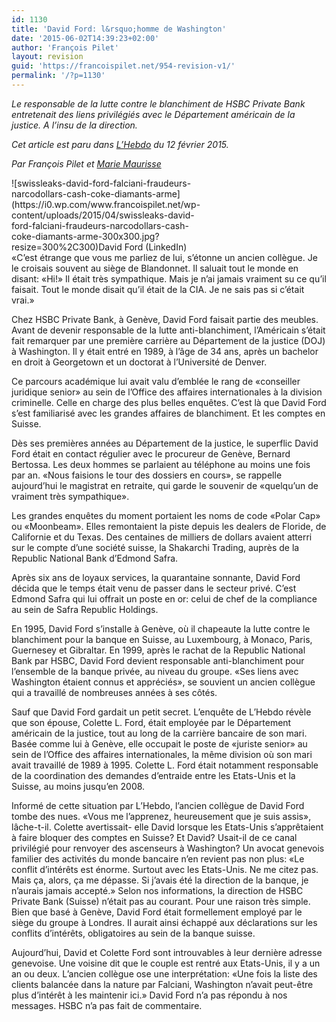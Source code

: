 ```yaml
---
id: 1130
title: 'David Ford: l&rsquo;homme de Washington'
date: '2015-06-02T14:39:23+02:00'
author: 'François Pilet'
layout: revision
guid: 'https://francoispilet.net/954-revision-v1/'
permalink: '/?p=1130'
---
```


*Le responsable de la lutte contre le blanchiment de HSBC Private Bank entretenait des liens privilégiés avec le Département américain de la justice. A l’insu de la direction.*

*Cet article est paru dans [L’Hebdo](http://www.hebdo.ch/hebdo/cadrages/detail/swissleaks-david-ford-falciani-fraudeurs-narcodollars-cash-coke-diamants-arme) du 12 février 2015.*

*Par François Pilet et [Marie Maurisse](http://mariemaurisse.net/)*

<div class="wp-caption alignleft" id="attachment_955" style="width: 310px">![swissleaks-david-ford-falciani-fraudeurs-narcodollars-cash-coke-diamants-arme](https://i0.wp.com/www.francoispilet.net/wp-content/uploads/2015/04/swissleaks-david-ford-falciani-fraudeurs-narcodollars-cash-coke-diamants-arme-300x300.jpg?resize=300%2C300)David Ford (LinkedIn)

</div>«C’est étrange que vous me parliez de lui, s’étonne un ancien collègue. Je le croisais souvent au siège de Blandonnet. Il saluait tout le monde en disant: «Hi!» Il était très sympathique. Mais je n’ai jamais vraiment su ce qu’il faisait. Tout le monde disait qu’il était de la CIA. Je ne sais pas si c’était vrai.»

Chez HSBC Private Bank, à Genève, David Ford faisait partie des meubles. Avant de devenir responsable de la lutte anti-blanchiment, l’Américain s’était fait remarquer par une première carrière au Département de la justice (DOJ) à Washington. Il y était entré en 1989, à l’âge de 34 ans, après un bachelor en droit à Georgetown et un doctorat à l’Université de Denver.

Ce parcours académique lui avait valu d’emblée le rang de «conseiller juridique senior» au sein de l’Office des affaires internationales à la division criminelle. Celle en charge des plus belles enquêtes. C’est là que David Ford s’est familiarisé avec les grandes affaires de blanchiment. Et les comptes en Suisse.

Dès ses premières années au Département de la justice, le superflic David Ford était en contact régulier avec le procureur de Genève, Bernard Bertossa. Les deux hommes se parlaient au téléphone au moins une fois par an. «Nous faisions le tour des dossiers en cours», se rappelle aujourd’hui le magistrat en retraite, qui garde le souvenir de «quelqu’un de vraiment très sympathique».

Les grandes enquêtes du moment portaient les noms de code «Polar Cap» ou «Moonbeam». Elles remontaient la piste depuis les dealers de Floride, de Californie et du Texas. Des centaines de milliers de dollars avaient atterri sur le compte d’une société suisse, la Shakarchi Trading, auprès de la Republic National Bank d’Edmond Safra.

Après six ans de loyaux services, la quarantaine sonnante, David Ford décida que le temps était venu de passer dans le secteur privé. C’est Edmond Safra qui lui offrait un poste en or: celui de chef de la compliance au sein de Safra Republic Holdings.

En 1995, David Ford s’installe à Genève, où il chapeaute la lutte contre le blanchiment pour la banque en Suisse, au Luxembourg, à Monaco, Paris, Guernesey et Gibraltar. En 1999, après le rachat de la Republic National Bank par HSBC, David Ford devient responsable anti-blanchiment pour l’ensemble de la banque privée, au niveau du groupe. «Ses liens avec Washington étaient connus et appréciés», se souvient un ancien collègue qui a travaillé de nombreuses années à ses côtés.

Sauf que David Ford gardait un petit secret. L’enquête de L’Hebdo révèle que son épouse, Colette L. Ford, était employée par le Département américain de la justice, tout au long de la carrière bancaire de son mari. Basée comme lui à Genève, elle occupait le poste de «juriste senior» au sein de l’Office des affaires internationales, la même division où son mari avait travaillé de 1989 à 1995. Colette L. Ford était notamment responsable de la coordination des demandes d’entraide entre les Etats-Unis et la Suisse, au moins jusqu’en 2008.

Informé de cette situation par L’Hebdo, l’ancien collègue de David Ford tombe des nues. «Vous me l’apprenez, heureusement que je suis assis», lâche-t-il. Colette avertissait- elle David lorsque les Etats-Unis s’apprêtaient à faire bloquer des comptes en Suisse? Et David? Usait-il de ce canal privilégié pour renvoyer des ascenseurs à Washington? Un avocat genevois familier des activités du monde bancaire n’en revient pas non plus: «Le conflit d’intérêts est énorme. Surtout avec les Etats-Unis. Ne me citez pas. Mais ça, alors, ça me dépasse. Si j’avais été la direction de la banque, je n’aurais jamais accepté.» Selon nos informations, la direction de HSBC Private Bank (Suisse) n’était pas au courant. Pour une raison très simple. Bien que basé à Genève, David Ford était formellement employé par le siège du groupe à Londres. Il aurait ainsi échappé aux déclarations sur les conflits d’intérêts, obligatoires au sein de la banque suisse.

Aujourd’hui, David et Colette Ford sont introuvables à leur dernière adresse genevoise. Une voisine dit que le couple est rentré aux Etats-Unis, il y a un an ou deux. L’ancien collègue ose une interprétation: «Une fois la liste des clients balancée dans la nature par Falciani, Washington n’avait peut-être plus d’intérêt à les maintenir ici.» David Ford n’a pas répondu à nos messages. HSBC n’a pas fait de commentaire.